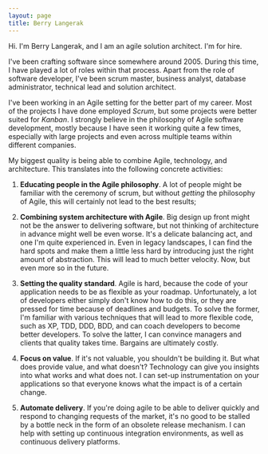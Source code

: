 ```yaml
---
layout: page
title: Berry Langerak
---
```


Hi. I'm Berry Langerak, and I am an agile solution architect. I'm for hire.

I've been crafting software since somewhere around 2005. During this time, I
have played a lot of roles within that process. Apart from the role of software
developer, I've been scrum master, business analyst, database administrator, 
technical lead and solution architect.

I've been working in an Agile setting for the better part of my career. Most of
the projects I have done employed *Scrum*, but some projects were better suited
for *Kanban*. I strongly believe in the philosophy of Agile software development, 
mostly because I have seen it working quite a few times, especially with large 
projects and even across multiple teams within different companies.

My biggest quality is being able to combine Agile, technology, and
architecture. This translates into the following concrete activities:

1. **Educating people in the Agile philosophy**. A lot of people might be
   familiar with the ceremony of scrum, but without *getting* the philosophy of
   Agile, this will certainly not lead to the best results;

2. **Combining system architecture with Agile**. Big design up front might not
   be the answer to delivering software, but not thinking of architecture in
   advance might well be even worse. It's a delicate balancing act, and one I'm
   quite experienced in. Even in legacy landscapes, I can find the hard spots
   and make them a little less hard by introducing just the right amount of
   abstraction. This will lead to much better velocity. Now, but even more so
   in the future.

3. **Setting the quality standard**. Agile is hard, because the code of your
   application needs to be as flexible as your roadmap. Unfortunately, a lot of
   developers either simply don't know how to do this, or they are pressed for
   time because of deadlines and budgets. To solve the former, I'm familiar
   with various techniques that will lead to more flexible code, such as XP,
   TDD, DDD, BDD, and can coach developers to become better developers. To
   solve the latter, I can convince managers and clients that quality takes
   time. Bargains are ultimately costly.

4. **Focus on value**. If it's not valuable, you shouldn't be building it. But
   what does provide value, and what doesn't? Technology can give you insights
   into what works and what does not. I can set-up instrumentation on your
   applications so that everyone knows what the impact is of a certain change.

5. **Automate delivery**. If you're doing agile to be able to deliver quickly
   and respond to changing requests of the market, it's no good to be stalled
   by a bottle neck in the form of an obsolete release mechanism. I can help
   with setting up continuous integration environments, as well as continuous
   delivery platforms.

